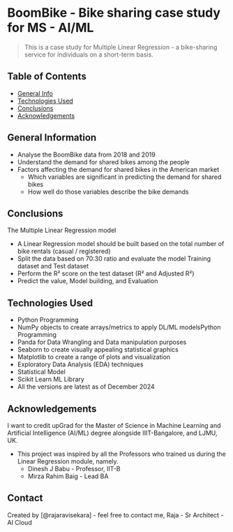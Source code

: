 # BoomBike - Bike sharing case study for MS - AI/ML
> This is a case study for Multiple Linear Regression - a bike-sharing service for individuals on a short-term basis.

## Table of Contents
* [General Info](#general-information)
* [Technologies Used](#technologies-used)
* [Conclusions](#conclusions)
* [Acknowledgements](#acknowledgements)

<!-- You can include any other section that is pertinent to your problem -->

## General Information
- Analyse the BoomBike data from 2018 and 2019
- Understand the demand for shared bikes among the people
- Factors affecting the demand for shared bikes in the American market
  - Which variables are significant in predicting the demand for shared bikes
  - How well do those variables describe the bike demands
  
<!-- You don't have to answer all the questions - just the ones relevant to your project. -->

## Conclusions
The Multiple Linear Regression model
- A Linear Regression model should be built based on the total number of bike rentals (casual / registered)
- Split the data based on 70:30 ratio and evaluate the model Training dataset and Test dataset
- Perform the R² score on the test dataset (R² and Adjusted R²)
- Predict the value, Model building, and Evaluation

<!-- You don't have to answer all the questions - just the ones relevant to your project. -->


## Technologies Used
- Python Programming
- NumPy objects to create arrays/metrics to apply DL/ML modelsPython Programming
- Panda for Data Wrangling and Data manipulation purposes
- Seaborn to create visually appealing statistical graphics
- Matplotlib to create a range of plots and visualization
- Exploratory Data Analysis (EDA) techniques
- Statistical Model
- Scikit Learn ML Library
- All the versions are latest as of December 2024

<!-- As the library versions keep on changing, it is recommended to mention the version of the library used in this project -->

## Acknowledgements
I want to credit upGrad for the Master of Science in Machine Learning and Artificial Intelligence (AI/ML) degree alongside IIIT-Bangalore, and LJMU, UK.
- This project was inspired by all the Professors who trained us during the Linear Regression module, namely.
  - Dinesh J Babu - Professor, IIT-B
  - Mirza Rahim Baig - Lead BA


## Contact
Created by [@rajaravisekara] - feel free to contact me, Raja - Sr Architect - AI Cloud


<!-- Optional -->
<!-- ## License -->
<!-- This project is open source and available under the [... License](). -->

<!-- You don't have to include all sections - just the one's relevant to your project -->
